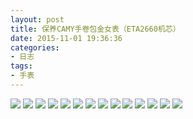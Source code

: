 ```yaml
---
layout: post
title: 保养CAMY手卷包金女表（ETA2660机芯）
date: 2015-11-01 19:36:36
categories:
- 日志
tags:
- 手表
---
```


![](http://i1328.photobucket.com/albums/w532/xwlogic/IMG_4450_zps9ewat1nn.jpg)
![](http://i1328.photobucket.com/albums/w532/xwlogic/IMG_4451_zps7ezi7lcb.jpg)
![](http://i1328.photobucket.com/albums/w532/xwlogic/IMG_4452_zpshyfxbu0k.jpg)
![](http://i1328.photobucket.com/albums/w532/xwlogic/IMG_4454_zps35brdqwy.jpg)
![](http://i1328.photobucket.com/albums/w532/xwlogic/IMG_4456_zpsf5be0sm7.jpg)
![](http://i1328.photobucket.com/albums/w532/xwlogic/IMG_4457_zpsu9emesak.jpg)
![](http://i1328.photobucket.com/albums/w532/xwlogic/IMG_4458_zpssefddqsr.jpg)
![](http://i1328.photobucket.com/albums/w532/xwlogic/IMG_4459_zpswp02x1ka.jpg)
![](http://i1328.photobucket.com/albums/w532/xwlogic/IMG_4460_zpszwcyhyl4.jpg)
![](http://i1328.photobucket.com/albums/w532/xwlogic/IMG_4462_zps8xefhkub.jpg)
![](http://i1328.photobucket.com/albums/w532/xwlogic/IMG_4463_zpseny2o9on.jpg)
![](http://i1328.photobucket.com/albums/w532/xwlogic/IMG_4465_zpsbedx70j4.jpg)
![](http://i1328.photobucket.com/albums/w532/xwlogic/IMG_4466_zpssbpiz2br.jpg)
![](http://i1328.photobucket.com/albums/w532/xwlogic/IMG_4468_zpsnxkvu1xy.jpg)
